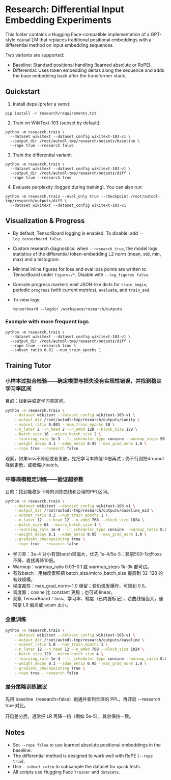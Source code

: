 # Research: Differential Input Embedding Experiments

This folder contains a Hugging Face-compatible implementation of a GPT-style causal LM that replaces traditional positional embeddings with a differential method on input embedding sequences.

Two variants are supported:
- Baseline: Standard positional handling (learned absolute or RoPE).
- Differential: Uses token embedding deltas along the sequence and adds the base embedding back after the transformer stack.

## Quickstart

1) Install deps (prefer a venv):

```
pip install -r research/requirements.txt
```

2) Train on WikiText-103 (subset by default):

```
python -m research.train \
  --dataset wikitext --dataset_config wikitext-103-v1 \
  --output_dir /root/autodl-tmp/research/outputs/baseline \
  --rope true --research false
```

3) Train the differential variant:

```
python -m research.train \
  --dataset wikitext --dataset_config wikitext-103-v1 \
  --output_dir /root/autodl-tmp/research/outputs/diff \
  --rope true --research true
```

4) Evaluate perplexity (logged during training). You can also run:

```
python -m research.train --eval_only true --checkpoint /root/autodl-tmp/research/outputs/diff \
  --dataset wikitext --dataset_config wikitext-103-v1
```

## Visualization & Progress

- By default, TensorBoard logging is enabled. To disable: add `--log_tensorboard false`.
- Custom research diagnostics: when `--research true`, the model logs statistics of the differential token-embedding L2 norm (mean, std, min, max) and a histogram.
- Minimal inline figures for loss and eval loss points are written to TensorBoard under `figures/*`. Disable with `--log_figures false`.
- Console progress markers emit JSON-like dicts for `train_begin`, periodic `progress` (with current metrics), `evaluate`, and `train_end`.
- To view logs:

   ```
   tensorboard --logdir /workspace/research/outputs
   ```

### Example with more frequent logs

```
python -m research.train \
  --dataset wikitext --dataset_config wikitext-103-v1 \
  --output_dir /root/autodl-tmp/research/outputs/diff \
  --rope true --research true \
  --subset_ratio 0.01 --num_train_epochs 1
```

## Training Tutor

### 小样本过拟合检验——确定模型与损失没有实现性错误，并找到稳定学习率区间

目的：找到并稳定学习率区间。

```bash
python -m research.train \
    --dataset wikitext --dataset_config wikitext-103-v1 \
    --output_dir /root/autodl-tmp/research/outputs/sanity \
    --subset_ratio 0.001 --num_train_epochs 10 \
    --n_later 2 --n_head 2 --n_embd 128 --block_size 128 \
    --batch_size 16 --micro_batch_size 2 \
    --learning_rate 1e-3 --lr_scheduler_type consine --warmup_steps 50 \
    --weight_decay 0.1 --adam_beta2 0.95 --max_grad_norm 1.0 \
    --rope true --research false
```

观察，如果loss不降低或者发散，先把学习率降低10倍再试；仍不行则把dropout降到更低，或者缩小batch。

### 中等规模稳定训练——验证超参数

目的：找到能稳步下降的训练曲线和合理的PPL区间。

```bash
python -m research.train \
    --dataset wikitext --dataset_config wikitext-103-v1 \
    --output_dir /root/autodl-tmp/research/outputs/baseline_mid \
    --subset_ratio 0.2 --num_train_epochs 1 \
    --n_later 12 --n_head 12 --n_embd 768 --block_size 1024 \
    --batch_size 64 --micro_batch_size 4 \
    --learning_rate 1e-4 --lr_scheduler_type consine --warmup_ratio 0.03 \
    --weight_decay 0.1 --adam_beta2 0.95 --max_grad_norm 1.0 \
    --gradient_checkpointing true \
    --rope true --research false
```

- 学习率：3e-4 对小有效batch常偏大，优先 1e-4/5e-5；若前500–1k步loss不降，直接再降10倍。
- Warmup：warmup_ratio 0.03–0.1 或 warmup_steps 1k–3k 都可试。
- 有效batch：用梯度累积把 batch_size/micro_batch_size 提高到 32–128 的有效规模。
- 梯度裁剪：max_grad_norm=1.0 保留；若仍偶发爆炸，可降到 0.5。
- 调度器：cosine 比 constant 更稳；也可试 linear。
- 观察 TensorBoard：loss、学习率、梯度（已内置标记），若曲线锯齿大，通常是 LR 偏高或 acum 太小。

### 全量训练

```bash
python -m research.train \
    --dataset wikitext --dataset_config wikitext-103-v1 \
    --output_dir /root/autodl-tmp/research/outputs/baseline \
    --subset_ratio 1.0 --num_train_epochs 1 \
    --n_later 12 --n_head 12 --n_embd 768 --block_size 1024 \
    --batch_size 128 --micro_batch_size 4 \
    --learning_rate 1e-4 --lr_scheduler_type consine --warmup_ratio 0.03 \
    --weight_decay 0.1 --adam_beta2 0.95 --max_grad_norm 1.0 \
    --gradient_checkpointing true \
    --rope true --research false
```

### 差分策略训练建议

先用 baseline（research=false）跑通并拿到合理的 PPL，再开启 --research true 对比。

开启差分后，通常把 LR 再降一档（例如 5e-5），其余保持一致。


## Notes
- Set `--rope false` to use learned absolute positional embeddings in the baseline.
- The differential method is designed to work well with RoPE (`--rope true`).
- Use `--subset_ratio` to subsample the dataset for quick tests.
- All scripts use Hugging Face `Trainer` and `datasets`.
